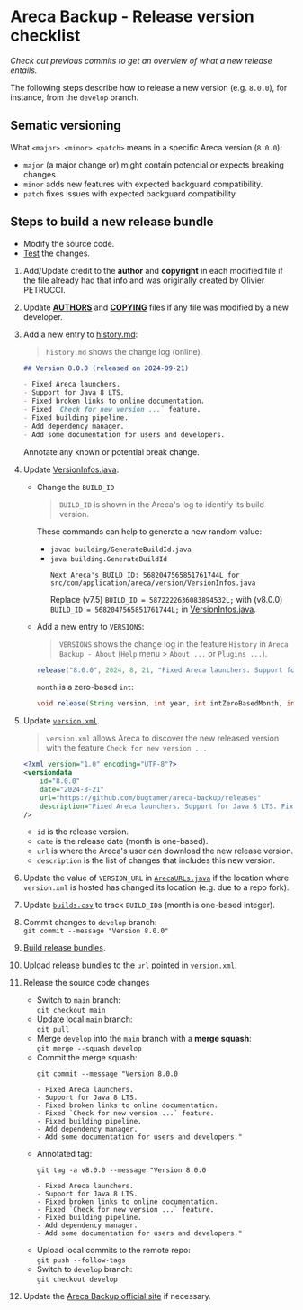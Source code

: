 # Areca Backup - Release version checklist

*Check out previous commits to get an overview of what a new release entails.*

The following steps describe how to release a new version (e.g. `8.0.0`),
for instance, from the `develop` branch.


## Sematic versioning

What `<major>.<minor>.<patch>` means in a specific Areca version (`8.0.0`):
- `major` (a major change or) might contain potencial or expects breaking changes.
- `minor` adds new features with expected backguard compatibility.
- `patch` fixes issues with expected backguard compatibility.


## Steps to build a new release bundle

- Modify the source code.
- [Test](testing.md) the changes.

1. Add/Update credit to the **author** and **copyright** in each modified file
   if the file already had that info and was originally created by Olivier PETRUCCI.

2. Update [**AUTHORS**](../../AUTHORS) and [**COPYING**](../../COPYING) files
   if any file was modified by a new developer.

3. Add a new entry to [history.md](../../documentation/developer/history.md):
   > `history.md` shows the change log (online).
   ```markdown
   ## Version 8.0.0 (released on 2024-09-21)

   - Fixed Areca launchers.
   - Support for Java 8 LTS.
   - Fixed broken links to online documentation.
   - Fixed `Check for new version ...` feature.
   - Fixed building pipeline.
   - Add dependency manager.
   - Add some documentation for users and developers.
   ```
   Annotate any known or potential break change.

4. Update [VersionInfos.java](../../src/com/application/areca/version/VersionInfos.java):
   - Change the `BUILD_ID`
     > `BUILD_ID` is shown in the Areca's log to identify its build version.

     These commands can help to generate a new random value:
     - `javac building/GenerateBuildId.java`
     - `java building.GenerateBuildId`
       ```output
       Next Areca's BUILD ID: 5682047565851761744L for src/com/application/areca/version/VersionInfos.java
       ```
       Replace (v7.5) `BUILD_ID = 5872222636083894532L;` with (v8.0.0) `BUILD_ID = 5682047565851761744L;` in
       [VersionInfos.java](../../src/com/application/areca/version/VersionInfos.java).
   - Add a new entry to `VERSIONS`:
     > `VERSIONS` shows the change log in the feature `History` in `Areca Backup - About`
       (`Help` menu > `About ...` or `Plugins ...`).
     ```Java
     release("8.0.0", 2024, 8, 21, "Fixed Areca launchers. Support for Java 8 LTS. Fixed broken links to online documentation. Fixed `Check for new version ...` feature. Fixed building pipeline. Add dependency manager. Add some documentation for users and developers.");
     ```
     `month` is a zero-based `int`:
     ```Java
     void release(String version, int year, int intZeroBasedMonth, int day, String changeLog);
     ```

5. Update [`version.xml`](../../version.xml).
   > `version.xml` allows Areca to discover the new released version with the feature `Check for new version ...`
   ```xml
   <?xml version="1.0" encoding="UTF-8"?>
   <versiondata
       id="8.0.0"
       date="2024-8-21"
       url="https://github.com/bugtamer/areca-backup/releases"
       description="Fixed Areca launchers. Support for Java 8 LTS. Fixed broken links to online documentation. Fixed `Check for new version ...` feature. Fixed building pipeline. Add dependency manager. Add some documentation for users and developers."
   />
   ```
   - `id` is the release version.
   - `date` is the release date (month is one-based).
   - `url` is where the Areca's user can download the new release version.
   - `description` is the list of changes that includes this new version.

6. Update the value of `VERSION_URL` in [`ArecaURLs.java`](../../src/com/application/areca/ArecaURLs.java)
   if the location where `version.xml` is hosted has changed its location (e.g. due to a repo fork).

7. Update [`builds.csv`](builds.csv) to track `BUILD_ID`s (month is one-based integer).

8. Commit changes to `develop` branch:<br>
   `git commit --message "Version 8.0.0"`

9. [Build release bundles](building.md).

10. Upload release bundles to the `url` pointed in [`version.xml`](../../version.xml).

11. Release the source code changes
    - Switch to `main` branch:<br>
      `git checkout main`
    - Update local `main` branch:<br>
      `git pull`
    - Merge `develop` into the `main` branch with a **merge squash**:<br>
      `git merge --squash develop`
    - Commit the merge squash:<br>
      ```shell
      git commit --message "Version 8.0.0
      
      - Fixed Areca launchers.
      - Support for Java 8 LTS.
      - Fixed broken links to online documentation.
      - Fixed `Check for new version ...` feature.
      - Fixed building pipeline.
      - Add dependency manager.
      - Add some documentation for users and developers."
      ```
    - Annotated tag:<br>
      ```shell
      git tag -a v8.0.0 --message "Version 8.0.0
      
      - Fixed Areca launchers.
      - Support for Java 8 LTS.
      - Fixed broken links to online documentation.
      - Fixed `Check for new version ...` feature.
      - Fixed building pipeline.
      - Add dependency manager.
      - Add some documentation for users and developers."
      ```
    - Upload local commits to the remote repo:<br>
      `git push --follow-tags`
    - Switch to `develop` branch:<br>
      `git checkout develop`

12. Update the [Areca Backup official site](https://areca-backup.sourceforge.io/) if necessary.
